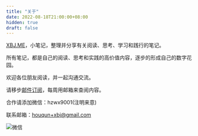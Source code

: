 ```yaml
---
title: "关于"
date: 2022-08-18T21:00:00+08:00
hidden: true
draft: false
---
```


[XBJ.ME](https://xbj.me)，小笔记，整理并分享有关阅读、思考、学习和践行的笔记。

所有笔记，都是自己的阅读、思考和实践的高价值内容，逐步的形成自己的数字花园。

欢迎各位朋友阅读，并一起沟通交流。

请移步[邮件订阅](http://zhiy.cc/xbjme)，每周用邮箱来查阅内容。

合作请添加微信：hzwx9001(注明来意)

联系邮箱：houqun+xbj@gmail.com

![微信](/images/hzwx9001.jpg)

